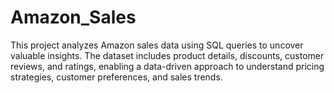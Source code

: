 # Amazon_Sales
This project analyzes Amazon sales data using SQL queries to uncover valuable insights. The dataset includes product details, discounts, customer reviews, and ratings, enabling a data-driven approach to understand pricing strategies, customer preferences, and sales trends.
